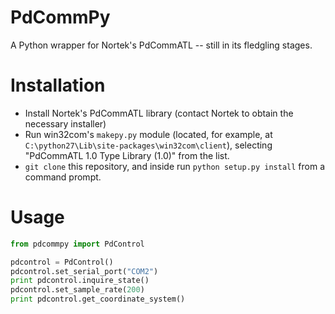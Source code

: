 PdCommPy
========

A Python wrapper for Nortek's PdCommATL -- still in its fledgling stages.


Installation
============
  * Install Nortek's PdCommATL library (contact Nortek to obtain the necessary installer)
  * Run win32com's `makepy.py` module (located, for example, at `C:\python27\Lib\site-packages\win32com\client`),
    selecting "PdCommATL 1.0 Type Library (1.0)" from the list.
  * `git clone` this repository, and inside run `python setup.py install` from a command prompt.

Usage
=====

```python
from pdcommpy import PdControl

pdcontrol = PdControl()
pdcontrol.set_serial_port("COM2")
print pdcontrol.inquire_state()
pdcontrol.set_sample_rate(200)
print pdcontrol.get_coordinate_system()
```
